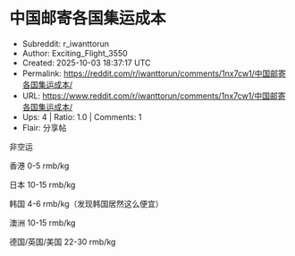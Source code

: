# 中国邮寄各国集运成本

- Subreddit: r_iwanttorun
- Author: Exciting_Flight_3550
- Created: 2025-10-03 18:37:17 UTC
- Permalink: https://reddit.com/r/iwanttorun/comments/1nx7cw1/中国邮寄各国集运成本/
- URL: https://www.reddit.com/r/iwanttorun/comments/1nx7cw1/中国邮寄各国集运成本/
- Ups: 4 | Ratio: 1.0 | Comments: 1
- Flair: 分享帖


非空运

香港 0-5 rmb/kg

日本 10-15 rmb/kg

韩国 4-6 rmb/kg（发现韩国居然这么便宜）

澳洲 10-15 rmb/kg

德国/英国/美国 22-30 rmb/kg

